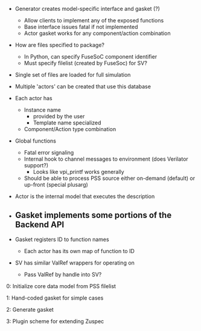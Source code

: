 
- Generator creates model-specific interface and gasket (?)
  - Allow clients to implement any of the exposed functions
  - Base interface issues fatal if not implemented
  - Actor gasket works for any component/action combination

- How are files specified to package?
  - In Python, can specify FuseSoC component identifier
  - Must specify filelist (created by FuseSoc) for SV?

- Single set of files are loaded for full simulation
- Multiple 'actors' can be created that use this database

- Each actor has
  - Instance name 
    - provided by the user
    - Template name specialized
  - Component/Action type combination

- Global functions
  - Fatal error signaling
  - Internal hook to channel messages to environment (does Verilator support?)
    - Looks like vpi_printf works generally
  - Should be able to process PSS source either on-demand (default) or up-front (special plusarg)

- Actor is the internal model that executes the description
- Gasket implements some portions of the Backend API
  - 
- Gasket registers ID to function names
  - Each actor has its own map of function to ID

- SV has similar ValRef wrappers for operating on 
  - Pass ValRef by handle into SV?


0: Initialize core data model from PSS filelist

1: Hand-coded gasket for simple cases

2: Generate gasket

3: Plugin scheme for extending Zuspec




